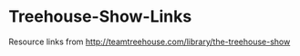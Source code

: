 Treehouse-Show-Links
====================

Resource links from http://teamtreehouse.com/library/the-treehouse-show
